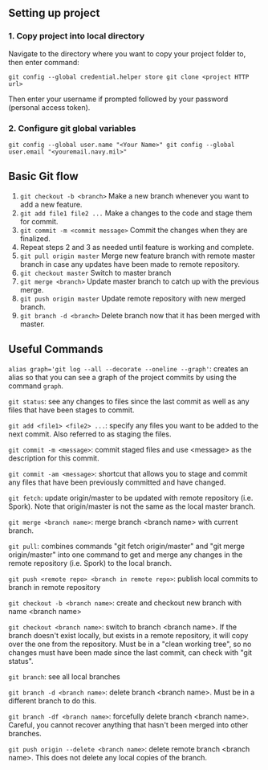 ## Setting up project

### 1. Copy project into local directory
Navigate to the directory where you want to copy your project folder to, then enter command:

`git config --global credential.helper store
 git clone <project HTTP url>`


Then enter your username if prompted followed by your password (personal access token).

### 2. Configure git global variables
`git config --global user.name "<Your Name>"
 git config --global user.email "<youremail.navy.mil>"`


## Basic Git flow
1. `git checkout -b <branch>` Make a new branch whenever you want to add a new feature.
2. `git add file1 file2 ...` Make a changes to the code and stage them for commit.
3. `git commit -m <commit message>` Commit the changes when they are finalized.
4. Repeat steps 2 and 3 as needed until feature is working and complete.
5. `git pull origin master` Merge new feature branch with remote master branch in case any updates have been made to remote repository.
6. `git checkout master` Switch to master branch
7. `git merge <branch>` Update master branch to catch up with the previous merge.
8. `git push origin master` Update remote repository with new merged branch.
9. `git branch -d <branch>` Delete branch now that it has been merged with master.


## Useful Commands

`alias graph='git log --all --decorate --oneline --graph'`: creates an alias so that you can see a graph of the project commits by using the command `graph`.

`git status`: see any changes to files since the last commit as well as any files that have been stages to commit.

`git add <file1> <file2> ...`: specify any files you want to be added to the next commit. Also referred to as staging the files.

`git commit -m <message>`: commit staged files and use \<message\> as the description for this commit.

`git commit -am <message>`: shortcut that allows you to stage and commit any files that have been previously committed and have changed.

`git fetch`: update origin/master to be updated with remote repository (i.e. Spork). Note that origin/master is not the same as the local master branch.

`git merge <branch name>`: merge branch \<branch name\> with current branch.

`git pull`: combines commands "git fetch origin/master" and "git merge origin/master" into one command to get and merge any changes in the remote repository (i.e. Spork) to the local branch.

`git push <remote repo> <branch in remote repo>`: publish local commits to branch in remote repository

`git checkout -b <branch name>`: create and checkout new branch with name \<branch name\>

`git checkout <branch name>`: switch to branch \<branch name\>. If the branch doesn't exist locally, but exists in a remote repository, it will copy over the one from the repository. Must be in a "clean working tree", so no changes must have been made since the last commit, can check with "git status".

`git branch`: see all local branches

`git branch -d <branch name>`: delete branch \<branch name\>. Must be in a different branch to do this.

`git branch -df <branch name>`: forcefully delete branch \<branch name\>. Careful, you cannot recover anything that hasn't been merged into other branches.

`git push origin --delete <branch name>`: delete remote branch \<branch name\>. This does not delete any local copies of the branch.
